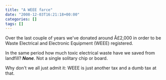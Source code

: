 ```yaml
---
title: "A WEEE farce"
date: "2008-12-03T16:21:18+00:00"
categories: []
tags: []
---
```


Over the last couple of years we've donated around Â£2,000 in order to be Waste Electrical and Electronic Equipment (WEEE) registered.

In the same period how much toxic electrical waste have we saved from landfill? <strong><em>None</em></strong>. Not a single solitary chip or board.

Why don't we all just admit it: WEEE is just another tax and a dumb tax at that.
